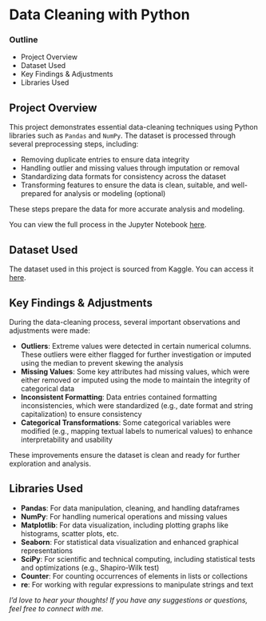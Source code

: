 # Data Cleaning with Python


### Outline

- Project Overview
- Dataset Used
- Key Findings & Adjustments
- Libraries Used


## Project Overview
This project demonstrates essential data-cleaning techniques using Python libraries such as `Pandas` and `NumPy`. The dataset is processed through several preprocessing steps, including:

- Removing duplicate entries to ensure data integrity
- Handling outlier and missing values through imputation or removal
- Standardizing data formats for consistency across the dataset
- Transforming features to ensure the data is clean, suitable, and well-prepared for analysis or modeling (optional)

These steps prepare the data for more accurate analysis and modeling.

You can view the full process in the Jupyter Notebook [here](https://github.com/Lillian1070/showcase_python_dataCleaning_1/blob/main/kaggle_coffeeBean_dataCleaning.ipynb). 


## Dataset Used
The dataset used in this project is sourced from Kaggle. You can access it [here](https://www.kaggle.com/datasets/fatihb/coffee-quality-data-cqi).


## Key Findings & Adjustments
During the data-cleaning process, several important observations and adjustments were made:

- **Outliers**: Extreme values were detected in certain numerical columns. These outliers were either flagged for further investigation or imputed using the median to prevent skewing the analysis
- **Missing Values**: Some key attributes had missing values, which were either removed or imputed using the mode to maintain the integrity of categorical data
- **Inconsistent Formatting**: Data entries contained formatting inconsistencies, which were standardized (e.g., date format and string capitalization) to ensure consistency
- **Categorical Transformations**: Some categorical variables were modified (e.g., mapping textual labels to numerical values) to enhance interpretability and usability

These improvements ensure the dataset is clean and ready for further exploration and analysis.


## Libraries Used
- **Pandas**: For data manipulation, cleaning, and handling dataframes
- **NumPy**: For handling numerical operations and missing values
- **Matplotlib**: For data visualization, including plotting graphs like histograms, scatter plots, etc.
- **Seaborn**: For statistical data visualization and enhanced graphical representations
- **SciPy**: For scientific and technical computing, including statistical tests and optimizations (e.g., Shapiro-Wilk test)
- **Counter**: For counting occurrences of elements in lists or collections
- **re**: For working with regular expressions to manipulate strings and text







_I’d love to hear your thoughts! If you have any suggestions or questions, feel free to connect with me._



